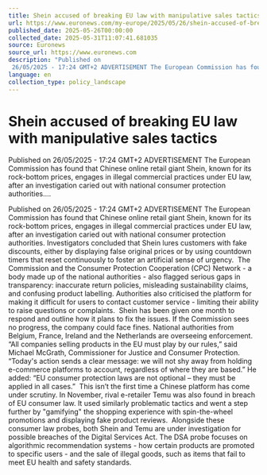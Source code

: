 ```yaml
---
title: Shein accused of breaking EU law with manipulative sales tactics
url: https://www.euronews.com/my-europe/2025/05/26/shein-accused-of-breaking-eu-law-with-manipulative-sales-tactics
published_date: 2025-05-26T00:00:00
collected_date: 2025-05-31T11:07:41.681035
source: Euronews
source_url: https://www.euronews.com
description: "Published on
 26/05/2025 - 17:24 GMT+2 ADVERTISEMENT The European Commission has found that Chinese online retail giant Shein, known for its rock-bottom prices, engages in illegal commercial practices under EU law, after an investigation caried out with national consumer protection authorities...."
language: en
collection_type: policy_landscape
---
```


# Shein accused of breaking EU law with manipulative sales tactics

Published on
 26/05/2025 - 17:24 GMT+2 ADVERTISEMENT The European Commission has found that Chinese online retail giant Shein, known for its rock-bottom prices, engages in illegal commercial practices under EU law, after an investigation caried out with national consumer protection authorities....

Published on
 26/05/2025 - 17:24 GMT+2 ADVERTISEMENT The European Commission has found that Chinese online retail giant Shein, known for its rock-bottom prices, engages in illegal commercial practices under EU law, after an investigation caried out with national consumer protection authorities. Investigators concluded that Shein lures customers with fake discounts, either by displaying false original prices or by using countdown timers that reset continuously to foster an artificial sense of urgency.  The Commission and the Consumer Protection Cooperation (CPC) Network - a body made up of the national authorities - also flagged serious gaps in transparency: inaccurate return policies, misleading sustainability claims, and confusing product labelling. Authorities also criticised the platform for making it difficult for users to contact customer service - limiting their ability to raise questions or complaints.  Shein has been given one month to respond and outline how it plans to fix the issues. If the Commission sees no progress, the company could face fines. National authorities from Belgium, France, Ireland and the Netherlands are overseeing enforcement.  “All companies selling products in the EU must play by our rules,” said Michael McGrath, Commissioner for Justice and Consumer Protection. “Today's action sends a clear message: we will not shy away from holding e-commerce platforms to account, regardless of where they are based.” He added: “EU consumer protection laws are not optional – they must be applied in all cases.”  This isn’t the first time a Chinese platform has come under scrutiny. In November, rival e-retailer Temu was also found in breach of EU consumer law. It used similarly problematic tactics and went a step further by "gamifying" the shopping experience with spin-the-wheel promotions and displaying fake product reviews.  Alongside these consumer law probes, both Shein and Temu are under investigation for possible breaches of the Digital Services Act. The DSA probe focuses on algorithmic recommendation systems - how certain products are promoted to specific users - and the sale of illegal goods, such as items that fail to meet EU health and safety standards.